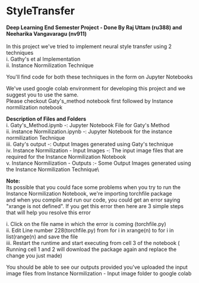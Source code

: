 # StyleTransfer
**Deep Learning End Semester Project - Done By Raj Uttam (ru388) and Neeharika Vangavaragu (nv911)**\
\
In this project we've tried to implement neural style transfer using 2 techniques\
  i. Gathy's et al Implementation \
  ii. Instance Normilization Technique 

You'll find code for both these techniques in the form on Jupyter Notebooks

We've used google colab environment for developing this project and we suggest you to use the same.\
Please checkout Gaty's_method notebook first followed by Instance normilization notebook

**Description of Files and Folders**\
  i. Gaty's_Method.ipynb -: Jupyter Notebook File for Gaty's Method\
  ii. instance Normilization.ipynb -: Jupyter Notebook for the instance normilization Technique\
  iii. Gaty's output -: Output Images generated using Gaty's technique\
  iv. Instance Normilization - Input Images -: The input image files that are required for the Instance Normilization Notebook\
  v. Instance Normilization - Outputs :- Some Output Images generated using the Instance Normilization Technique\
  
**Note:**\
Its possible that you could face some problems when you try to run the Instance Normilization Notebook, we're importing torchfile package\
and when you compile and run our code, you could get an error saying "xrange is not defined". If you get this error then here are 3 simple steps that will help you resolve this error

i. Click on the file name in which the error is coming (torchfile.py)\
ii. Edit Line number 228(torchfile.py) from for i in xrange(n) to for i in list(range(n) and save the file\
iii. Restart the runtime and start executing from cell 3 of the notebook ( Running cell 1 and 2 will download the package again and replace the change you just made)

You should be able to see our outputs provided you've uploaded the input image files from Instance Normilization - Input image folder to google colab
